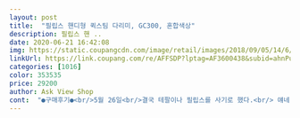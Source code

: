 ```yaml
---
layout: post 
title:  "필립스 핸디형 퀵스팀 다리미, GC300, 혼합색상" 
description: 필립스 핸 ..
date: 2020-06-21 16:42:08 
img: https://static.coupangcdn.com/image/retail/images/2018/09/05/14/6/541207fa-7a6f-46d3-a6fe-cdac9071bdfb.jpg 
linkUrl: https://link.coupang.com/re/AFFSDP?lptag=AF3600438&subid=ahnPublicAsk&pageKey=130663766&itemId=384618567&vendorItemId=3933987945&traceid=V0-113-e4e2612761a52b46 
categories: [1016] 
color: 353535 
price: 29200 
author: Ask View Shop 
cont:  "●구매후기●<br/>5월 26일<br/>결국 테팔이나 필립스를 사기로 했다.<br/> 얘네 리뷰도 읽어보면 비슷한 데 문제 리뷰의 수가 좀 적을 뿐이었다.<br/> 집 근처에 필립스 as센터가 있는 걸 확인하고 필립스로 사기로 했다.<br/><br/>고장나면 후기 수정하겠다.<br/> 1년이나 2년 지나서 고장나면 안적을 거고.<br/><br/>그리고 또 하나의 장점은 전원버튼이 따로 있다는 것인데요.<br/> 다른 스팀 다리미는 그냥 전기코드 꽂는걸로 전원을 조절하더라구요.<br/> 이 스팀 다리미는 전기코드를 꽂고 전원버튼으로 한번 더 전원을 켜주게 되어있어서 더욱 안전한 느낌? 사용하다가 물이 다 떨어져서 물컵에 물 받으러갈 때 혹시나 본체가 뜨거우니까 일 생기지 않으려고 전원을 툭 하고 껐다가 물 채우고 다시 키는데, 전원 버튼 따로 있는게 좋은 것 같아요.<br/> 물 채우고 전원을 다시 켜도 스팀이 금방 세팅되서 시간은 오래걸리지 않습니다.<br/><br/>그리고 중요한 것은 스팀 연속분사! 이 점은 이 상품의 정말 최고 장점이라고 생각합니다.<br/> 스팀을 사용하다보면 분사가 잠깐씩 끊기기도 할테고, 오래 분사하다보면 스팀의 세기가 줄어들만도 할텐데 이 스팀 다리미는 전혀.<br/> 계속해서 강력한 분사가 이어졌습니다.<br/> 가끔 고기를 먹었거나 옷에 냄새가 많이 배겼을 때 탈취되라고 스팀을 잔뜩 쐬주는데, 정말 무슨 소독하는것 마냥 스팀이 엄청납니다ㅋㅋㅋㅋㅋㅋ<br/>근데 너무 비쌌다.<br/> 멋지게 보이는 검은 색 마감이 부담스러워졌다.<br/> 그 와중에 옛날 모델로 보이는 이 제품을 발견하여 즉각 구매하였다.<br/> 가전제품은 출시 후 3년 정도가 지나면 촌스로워 보이고 스펙은 떨어져 보일지라기도 생산 및 품질은 더 안정되드라.<br/><br/>다만 제품에 들어가는 물량이 적어 위와 같은 용도로도 두 벌 이상 다리기 힘든 점은 구매 전 유의하시기 바란다.<br/><br/>두 달 이상 매일 사용했다.<br/><br/>매일 썼지만 고장 없고 잘 사용하고 있다.<br/><br/>뭐 중고 받았다고 따지는 건 어떻게 해결이나 되겠지만 1달 쓰고 버렸다는 리뷰는 구매에 신중을 가하게 했다.<br/><br/>배송 후 10번 정도 사용해본 결과 일단 만족한다.<br/><br/>보만에 관심이 있어 더 자세히 알아봤기에 쓴 내용이지 다른 저가형(콘에어, 한경희 등) 다 똑같다.<br/> 평점 4.<br/>5이상인 애들도 녹물나오고 스팀판 코팅 벗겨지고 난리도 아니더라<br/>보만은 끌리지 않았다.<br/> 고장 이야기도 많고 물뚜껑 조립이야기도 많고 무엇보다 정수기 물을 사용하라는 게 정말 싫었다.<br/> 우리집 정수기 없는 데 생수 쓰라는 말인가?<br/>블라우스가 많아져서 여러 군데 비교해보고 구매했습니다.<br/><br/>셔츠나 티셔츠 면바지 등 안쓰는 곳 없이 사용해 본 결과<br/>유튜브를 찾아봐도 내구도에 대한 리뷰는 있을 턱이 없다.<br/> 돈받고 진행하든 자신이 구매해서 영상을 찍든 박스까고 바로 사용하니 좋든 싫든 다 예상치의 결과를 보여주드라.<br/><br/>이게 보만도 그렇고 제품평들을 보면 뽑기 운에 웃고 웃는 걸 확인할 수 있었다.<br/><br/>제가 중점적으로 본 것은 제일 중요한 무게! 옷 한벌 다리는데에 시간이 많이 걸리지 않으니까 별로 상관없겠지.<br/> 하다가 너무 무거우면 손이 잘 안가더라구요.<br/> 특히 물통과 일체형인 스팀 다리미라면 더더욱.<br/> 근데 이 필립스 다리미는 무거워서 사용하기 힘들다는 느낌은 전혀 안 들었습니다.<br/> 물통 용량이 적긴하지만 셔츠 한두벌 다리기에는 충분했습니다! 조금 신경써서 다려야 하는 경우엔 저는 화장실에서 상품에 같이 들어있는 물컵에 물 받아서 물통채우고 다시 물컵에 물 받아서 나와서 사용한답니다:)<br/>제품가벼움<br/>주로 티셔츠나 니트 입기 전 입은 후에 썼는 데 이런 용도로 구매하실 분에게는 최고의 제품이라도 생각한다.<br/><br/>특히 린넨 셔츠, 치노 팬츠, 옥스포드 셔츠 등 아예 주름이 없을 수는 없으나 그래도 과도한 주름(관리 안 한 것 같아 보여서)이 싫은 사람들에게 최고의 제품이라고 자신한다.<br/><br/>판다리미 정도의 빳빳함에 대한 욕구만 버리면 아주 훌륭한 제품이라고 생각한다.<br/><br/>판다리미만큼 펴지지 않는 것과 칼주름이 잡히지 않는 것 그리고 굵은 주름이 펴지지 않는 건 당연한거고 기대하는 사람이 염치가 없는 거다.<br/><br/>한번물 담으면 하나는 다릴수있음 분사력이좋음<br/>" 
---
```

